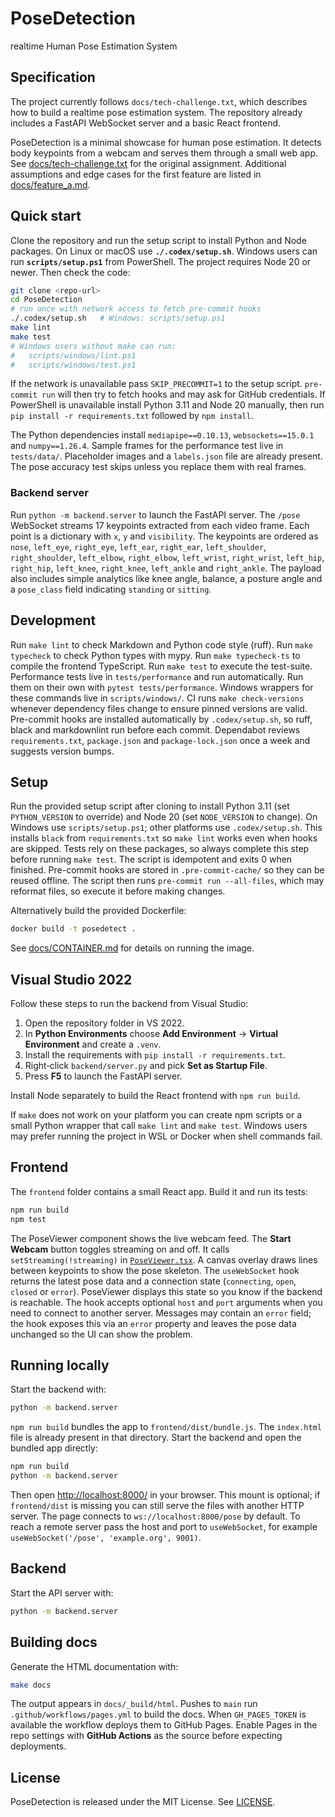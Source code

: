 # PoseDetection

realtime Human Pose Estimation System

## Specification

The project currently follows `docs/tech-challenge.txt`, which describes how
to build a realtime pose estimation system. The repository already includes a
FastAPI WebSocket server and a basic React frontend.

PoseDetection is a minimal showcase for human pose estimation. It detects body
keypoints from a webcam and serves them through a small web app. See
[docs/tech-challenge.txt](docs/tech-challenge.txt) for the original assignment.
Additional assumptions and edge cases for the first feature are listed in
[docs/feature_a.md](docs/feature_a.md).

## Quick start

Clone the repository and run the setup script to install Python and Node
packages.
On Linux or macOS use **`./.codex/setup.sh`**. Windows users can run
**`scripts/setup.ps1`** from PowerShell.
The project requires Node 20 or newer.
Then check the code:

```bash
git clone <repo-url>
cd PoseDetection
# run once with network access to fetch pre-commit hooks
./.codex/setup.sh   # Windows: scripts/setup.ps1
make lint
make test
# Windows users without make can run:
#   scripts/windows/lint.ps1
#   scripts/windows/test.ps1
```

If the network is unavailable pass `SKIP_PRECOMMIT=1` to the setup script.
`pre-commit run` will then try to fetch hooks and may ask for GitHub
credentials.
If PowerShell is unavailable install Python 3.11 and Node 20 manually, then run
`pip install -r requirements.txt` followed by `npm install`.

The Python dependencies install `mediapipe==0.10.13`,
`websockets==15.0.1` and `numpy==1.26.4`.
Sample frames for the performance test live in `tests/data/`.
Placeholder images and a `labels.json` file are already present.
The pose accuracy test skips unless you replace them with real frames.

### Backend server

Run `python -m backend.server` to launch the FastAPI server. The `/pose`
WebSocket streams 17 keypoints extracted from each video frame. Each point is
a dictionary with ``x``, ``y`` and ``visibility``. The keypoints are ordered as
``nose``, ``left_eye``, ``right_eye``, ``left_ear``, ``right_ear``,
``left_shoulder``, ``right_shoulder``, ``left_elbow``, ``right_elbow``,
``left_wrist``, ``right_wrist``, ``left_hip``, ``right_hip``, ``left_knee``,
``right_knee``, ``left_ankle`` and ``right_ankle``. The payload also includes
simple analytics like knee angle, balance, a posture angle and a ``pose_class``
field indicating ``standing`` or ``sitting``.

## Development

Run `make lint` to check Markdown and Python code style (ruff).
Run `make typecheck` to check Python types with mypy.
Run `make typecheck-ts` to compile the frontend TypeScript.
Run `make test` to execute the test-suite. Performance tests live in
`tests/performance` and run automatically. Run them on their own with
`pytest tests/performance`.
Windows wrappers for these commands live in `scripts/windows/`.
CI runs `make check-versions` whenever dependency files change to
ensure pinned versions are valid.
Pre-commit hooks are installed automatically by `.codex/setup.sh`,
so ruff, black and markdownlint run before each commit.
Dependabot reviews `requirements.txt`, `package.json` and
`package-lock.json` once a week and suggests version bumps.

## Setup

Run the provided setup script after cloning to install Python 3.11 (set
`PYTHON_VERSION` to override) and Node 20 (set `NODE_VERSION` to change).
On Windows use `scripts/setup.ps1`; other platforms use `.codex/setup.sh`.
This installs `black` from `requirements.txt` so
`make lint` works even when hooks are skipped. Tests rely on these packages,
so always complete this step before running `make test`. The script is
idempotent and exits 0 when
finished. Pre-commit hooks are stored in `.pre-commit-cache/` so they can be
reused offline. The script then runs `pre-commit run --all-files`, which may
reformat files, so execute it before making changes.

Alternatively build the provided Dockerfile:

```bash
docker build -t posedetect .
```

See [docs/CONTAINER.md](docs/CONTAINER.md) for details on running the image.

## Visual Studio 2022

Follow these steps to run the backend from Visual Studio:

1. Open the repository folder in VS 2022.
2. In **Python Environments** choose **Add Environment** → **Virtual
   Environment** and create a `.venv`.
3. Install the requirements with `pip install -r requirements.txt`.
4. Right‑click `backend/server.py` and pick **Set as Startup File**.
5. Press **F5** to launch the FastAPI server.

Install Node separately to build the React frontend with `npm run build`.

If `make` does not work on your platform you can create npm scripts or a
small Python wrapper that call `make lint` and `make test`. Windows users may
prefer running the project in WSL or Docker when shell commands fail.

## Frontend

The `frontend` folder contains a small React app. Build it and run its tests:

```bash
npm run build
npm test
```

The PoseViewer component shows the live webcam feed. The **Start Webcam**
button toggles streaming on and off. It calls `setStreaming(!streaming)` in
[`PoseViewer.tsx`](frontend/src/components/PoseViewer.tsx). A canvas overlay
draws lines between keypoints to show the pose skeleton.
The `useWebSocket` hook returns the latest pose data and a connection state
(`connecting`, `open`, `closed` or `error`). PoseViewer displays this state so
you know if the backend is reachable. The hook accepts optional `host` and
`port` arguments when you need to connect to another server. Messages may
contain an `error` field; the hook exposes this via an `error` property and
leaves the pose data unchanged so the UI can show the problem.

## Running locally

Start the backend with:

```bash
python -m backend.server
```

`npm run build` bundles the app to `frontend/dist/bundle.js`. The
`index.html` file is already present in that directory. Start the backend
and open the bundled app directly:

```bash
npm run build
python -m backend.server
```

Then open [http://localhost:8000/](http://localhost:8000/) <!-- lychee skip -->
in your browser. This mount is optional; if `frontend/dist` is missing you
can still serve the files with another HTTP server.
The page connects to `ws://localhost:8000/pose` by default. To reach a remote
server pass the host and port to `useWebSocket`, for example
`useWebSocket('/pose', 'example.org', 9001)`.

## Backend

Start the API server with:

```bash
python -m backend.server
```

## Building docs

Generate the HTML documentation with:

```bash
make docs
```

The output appears in `docs/_build/html`.
Pushes to `main` run `.github/workflows/pages.yml` to build the docs.
When `GH_PAGES_TOKEN` is available the workflow deploys them to GitHub Pages.
Enable Pages in the repo settings with **GitHub Actions** as the source before
expecting deployments.

## License

PoseDetection is released under the MIT License. See [LICENSE](LICENSE).
